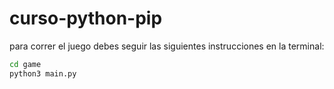 # curso-python-pip

para correr el juego debes seguir las siguientes instrucciones en la terminal:

```sh
cd game
python3 main.py
``` 